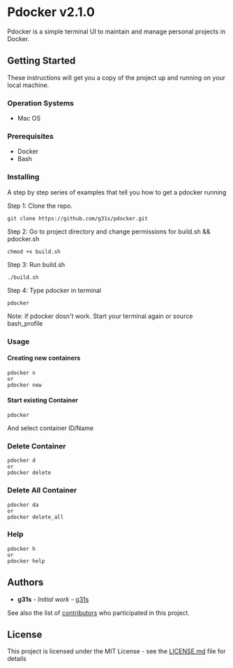 # Pdocker v2.1.0

Pdocker is a simple terminal UI to maintain and manage personal projects in Docker.

## Getting Started

These instructions will get you a copy of the project up and running on your local machine.

### Operation Systems

* Mac OS

### Prerequisites

* Docker
* Bash

### Installing

A step by step series of examples that tell you how to get a pdocker running

Step 1: Clone the repo.
```
git clone https://github.com/g31s/pdocker.git
```
Step 2: Go to project directory and change permissions for build.sh && pdocker.sh
```
chmod +x build.sh
```
Step 3: Run build.sh
```
./build.sh
```
Step 4: Type pdocker in terminal
```
pdocker
```
Note: if pdocker dosn't work. Start your terminal again or source bash_profile

### Usage

#### Creating new containers
```
pdocker n
or
pdocker new
```
#### Start existing Container
```
pdocker
```
And select container ID/Name
### Delete Container
```
pdocker d
or
pdocker delete
```
### Delete All Container
```
pdocker da
or
pdocker delete_all
```
### Help
```
pdocker h
or
pdocker help
```

## Authors

* **g31s** - *Initial work* - [g31s](https://github.com/g31s)

See also the list of [contributors](https://github.com/g31s/pdocker/contributors) who participated in this project.

## License

This project is licensed under the MIT License - see the [LICENSE.md](LICENSE.md) file for details